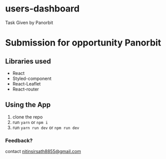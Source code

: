 # users-dashboard
Task Given by Panorbit

# Submission for opportunity Panorbit


## Libraries used

- React
- Styled-component
- React-Leaflet
- React-router

## Using the App

1. clone the repo
2. run `yarn` or `npm i`
3. run `yarn run dev` or `npm run dev`


### Feedback?

contact nitinsirsath8855@gmail.com
